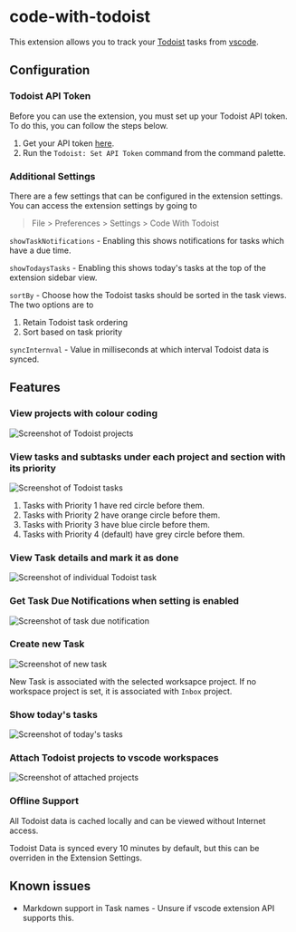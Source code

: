 # code-with-todoist

This extension allows you to track your [Todoist](https://todoist.com/) tasks from [vscode](https://code.visualstudio.com/).

## Configuration

### Todoist API Token

Before you can use the extension, you must set up your Todoist API token. To do this, you can follow the steps below.

1. Get your API token [here](https://todoist.com/prefs/integrations).
2. Run the `Todoist: Set API Token` command from the command palette.

### Additional Settings

There are a few settings that can be configured in the extension settings. You can access the extension settings by going to

> File > Preferences > Settings > Code With Todoist

`showTaskNotifications` - Enabling this shows notifications for tasks which have a due time.

`showTodaysTasks` - Enabling this shows today's tasks at the top of the extension sidebar view.

`sortBy` - Choose how the Todoist tasks should be sorted in the task views. The two options are to

1. Retain Todoist task ordering
2. Sort based on task priority

`syncInternval` - Value in milliseconds at which interval Todoist data is synced.

## Features

### View projects with colour coding

![Screenshot of Todoist projects](media/features/projects.png "Screenshot of Todoist projects")

### View tasks and subtasks under each project and section with its priority

![Screenshot of Todoist tasks](media/features/tasks.PNG "Screenshot of Todoist tasks")

1. Tasks with Priority 1 have red circle before them.
2. Tasks with Priority 2 have orange circle before them.
3. Tasks with Priority 3 have blue circle before them.
4. Tasks with Priority 4 (default) have grey circle before them.

### View Task details and mark it as done

![Screenshot of individual Todoist task](media/features/task.png "Screenshot of individual Todoist task")

### Get Task Due Notifications when setting is enabled

![Screenshot of task due notification](media/features/notification.png "Screenshot of task due notification")

### Create new Task

![Screenshot of new task](media/features/newtask.png "Screenshot of new task")

New Task is associated with the selected worksapce project. If no workspace project is set, it is associated with `Inbox` project.

### Show today's tasks

![Screenshot of today's tasks](media/features/today.png "Screenshot of today's tasks")

### Attach Todoist projects to vscode workspaces

![Screenshot of attached projects](media/features/projectworkspace.png "Screenshot of attached projects")

### Offline Support

All Todoist data is cached locally and can be viewed without Internet access.

Todoist Data is synced every 10 minutes by default, but this can be overriden in the Extension Settings.

## Known issues

* Markdown support in Task names - Unsure if vscode extension API supports this.
